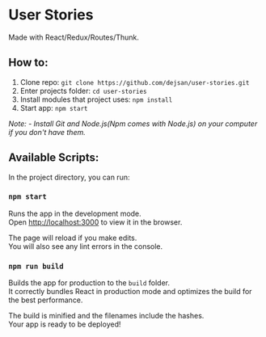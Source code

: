 # User Stories

Made with React/Redux/Routes/Thunk.

## How to:

1. Clone repo: `git clone https://github.com/dejsan/user-stories.git`
2. Enter projects folder: `cd user-stories`
3. Install modules that project uses: `npm install`
4. Start app: `npm start`

*Note:*
*- Install Git and Node.js(Npm comes with Node.js) on your computer if you don't have them.*

## Available Scripts:

In the project directory, you can run:

### `npm start`

Runs the app in the development mode.<br>
Open [http://localhost:3000](http://localhost:3000) to view it in the browser.

The page will reload if you make edits.<br>
You will also see any lint errors in the console.

### `npm run build`

Builds the app for production to the `build` folder.<br>
It correctly bundles React in production mode and optimizes the build for the best performance.

The build is minified and the filenames include the hashes.<br>
Your app is ready to be deployed!